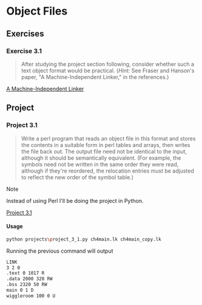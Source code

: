 # Object Files

## Exercises

### Exercise 3.1

> After studying the project section following, consider whether such a text object format would be practical. (*Hint:*
> See Fraser and Hanson's paper, "A Machine-Independent Linker," in the references.)

[A Machine-Independent Linker](https://www.researchgate.net/publication/220281730_A_Machine-Independent_Linker)

## Project

### Project 3.1

> Write a perl program that reads an object file in this format and stores the contents in a suitable form in perl
> tables and arrays, then writes the file back out. The output file need not be identical to the input, although it
> should be semantically equivalent. (For example, the symbols need not be written in the same order they were read,
> although if they're reordered, the relocation entries must be adjusted to reflect the new order of the symbol table.)

> [!NOTE]
> Instead of using Perl I'll be doing the project in Python.

[Project 3.1](../projects/project_3_1.py)

#### Usage

```sh
python projects\project_3_1.py ch4main.lk ch4main_copy.lk
```

Running the previous command will output

```txt
LINK
3 2 0
.text 0 1017 R
.data 2000 320 RW
.bss 2320 50 RW
main 0 1 D
wiggleroom 100 0 U
```
